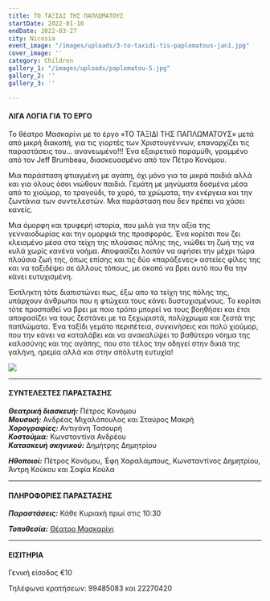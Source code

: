 ```yaml
---
title: ΤΟ ΤΑΞΙΔΙ ΤΗΣ ΠΑΠΛΩΜΑΤΟΥΣ
startDate: 2022-01-16
endDate: 2022-03-27
city: Nicosia
event_image: "/images/uploads/3-to-taxidi-tis-paplomatous-jan1.jpg"
cover_image: ''
category: Children
gallery_1: "/images/uploads/paplomatou-5.jpg"
gallery_2: ''
gallery_3: ''

---
```

#### ΛΙΓΑ ΛΟΓΙΑ ΓΙΑ ΤΟ ΕΡΓΟ

Το θέατρο Μασκαρίνι με το έργο «ΤΟ ΤΑΞΙΔΙ ΤΗΣ ΠΑΠΛΩΜΑΤΟΥΣ» μετά από μικρή διακοπή, για τις γιορτές των Χριστουγέννων, επαναρχίζει τις παραστάσεις του... ανανεωμένο!!! Ένα εξαιρετικό παραμύθι, γραμμένο από τον Jeff Brumbeau, διασκευασμένο από τον Πέτρο Κονόμου.

Μια παράσταση φτιαγμένη με αγάπη, όχι μόνο για τα μικρά παιδιά αλλά και για όλους όσοι νιώθουν παιδιά. Γεμάτη με μηνύματα δοσμένα μέσα από το χιούμορ, το τραγούδι, το χορό, τα χρώματα, την ενέργεια και την ζωντάνια των συντελεστών. Μια παράσταση που δεν πρέπει να χάσει κανείς.

Μια όμορφη και τρυφερή ιστορία, που μιλά για την αξία της γενναιοδωρίας και την ομορφιά της προσφοράς. Ένα κορίτσι που ζει κλεισμένο μέσα στα τείχη της πλούσιας πόλης της, νιώθει τη ζωή της να κυλά χωρίς κανένα νοήμα. Αποφασίζει λοιπόν να αφήσει την μέχρι τώρα πλούσια ζωή της, όπως επίσης και τις δύο «παράξενες» αστείες φίλες της και να ταξιδέψει σε άλλους τόπους, με σκοπό να βρει αυτό που θα την κάνει ευτυχισμένη.

Έκπληκτη τότε διαπιστώνει πως, έξω απο τα τείχη της πόλης της, υπάρχουν άνθρωποι που η φτώχεια τους κάνει δυστυχισμένους. Το κορίτσι τότε προσπαθεί να βρει με ποιο τρόπο μπορεί να τους βοηθήσει και έτσι αποφασίζει να τους ζεστάνει με τα ξεχωριστά, πολύχρωμα και ζεστά της παπλώματα. Ένα ταξίδι γεμάτο περιπέτεια, συγκινήσεις και πολύ χιούμορ, που την κάνει να καταλάβει και να ανακαλύψει το βαθύτερο νόημα της καλοσύνης και της αγάπης, που στο τέλος την oδηγεί στην δικιά της γαλήνη, ηρεμία αλλά και στην απόλυτη ευτυχία!

![](/images/uploads/paplomatou-1.jpg)

***

#### ΣΥΝΤΕΛΕΣΤΕΣ ΠΑΡΑΣΤΑΣΗΣ

**_Θεατρική διασκευή:_** Πέτρος Κονόμου  
**_Μουσική:_** Ανδρέας Μιχαλόπουλος και Σταύρος Μακρή  
**_Χορογραφίες:_** Αντιγόνη Τασουρή  
**_Κοστούμια:_** Κωνσταντίνα Ανδρέου  
**_Κατασκευή σκηνικού:_** Δημήτρης Δημητρίου

**_Ηθοποιοί:_** Πέτρος Κονόμου, Έφη Χαραλάμπους, Κωνσταντίνος Δημητρίου, Άντρη Κούκου και Σοφία Κούλα

***

#### ΠΛΗΡΟΦΟΡΙΕΣ ΠΑΡΑΣΤΑΣΗΣ

**_Παραστάσεις:_** Κάθε Κυριακή πρωί στις 10:30

**_Τοποθεσία:_** [Θέατρο Μασκαρίνι]()

***

#### ΕΙΣΙΤΗΡΙΑ

Γενική είσοδος €10

Τηλέφωνα κρατήσεων: 99485083 και 22270420
